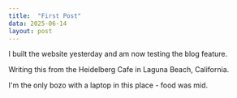 ```yaml
---
title:  "First Post"
data: 2025-06-14
layout: post
---
```


I built the website yesterday and am now testing the blog feature.

Writing this from the Heidelberg Cafe in Laguna Beach, California. 

I'm the only bozo with a laptop in this place - food was mid.